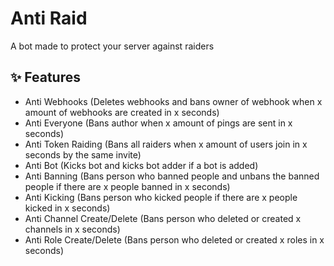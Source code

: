 # Anti Raid

A bot made to protect your server against raiders

## :sparkles: Features

- Anti Webhooks (Deletes webhooks and bans owner of webhook when x amount of webhooks are created in x seconds)
- Anti Everyone (Bans author when x amount of pings are sent in x seconds)
- Anti Token Raiding (Bans all raiders when x amount of users join in x seconds by the same invite)
- Anti Bot (Kicks bot and kicks bot adder if a bot is added)
- Anti Banning (Bans person who banned people and unbans the banned people if there are x people banned in x seconds)
- Anti Kicking (Bans person who kicked people if there are x people kicked in x seconds)
- Anti Channel Create/Delete (Bans person who deleted or created x channels in x seconds)
- Anti Role Create/Delete (Bans person who deleted or created x roles in x seconds)
